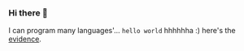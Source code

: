 ### Hi there 👋

I can program many languages'... `hello world` hhhhhha :)  here's the [evidence](https://github.com/gitx-io/GitFx/tree/master/test/func_examples).
